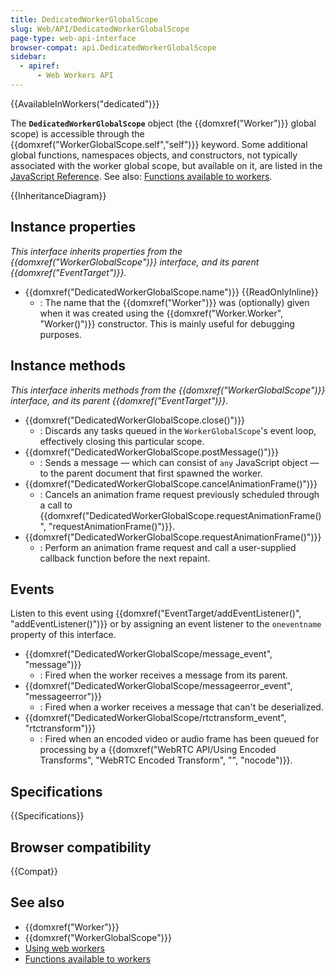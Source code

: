 ```yaml
---
title: DedicatedWorkerGlobalScope
slug: Web/API/DedicatedWorkerGlobalScope
page-type: web-api-interface
browser-compat: api.DedicatedWorkerGlobalScope
sidebar:
  - apiref:
      - Web Workers API
---
```


{{AvailableInWorkers("dedicated")}}

The **`DedicatedWorkerGlobalScope`** object (the {{domxref("Worker")}} global scope) is accessible through the {{domxref("WorkerGlobalScope.self","self")}} keyword. Some additional global functions, namespaces objects, and constructors, not typically associated with the worker global scope, but available on it, are listed in the [JavaScript Reference](/en-US/docs/Web/JavaScript/Reference). See also: [Functions available to workers](/en-US/docs/Web/API/Web_Workers_API/Functions_and_classes_available_to_workers).

{{InheritanceDiagram}}

## Instance properties

_This interface inherits properties from the {{domxref("WorkerGlobalScope")}} interface, and its parent {{domxref("EventTarget")}}._

- {{domxref("DedicatedWorkerGlobalScope.name")}} {{ReadOnlyInline}}
  - : The name that the {{domxref("Worker")}} was (optionally) given when it was created using the {{domxref("Worker.Worker", "Worker()")}} constructor. This is mainly useful for debugging purposes.

## Instance methods

_This interface inherits methods from the {{domxref("WorkerGlobalScope")}} interface, and its parent {{domxref("EventTarget")}}._

- {{domxref("DedicatedWorkerGlobalScope.close()")}}
  - : Discards any tasks queued in the `WorkerGlobalScope`'s event loop, effectively closing this particular scope.
- {{domxref("DedicatedWorkerGlobalScope.postMessage()")}}
  - : Sends a message — which can consist of `any` JavaScript object — to the parent document that first spawned the worker.
- {{domxref("DedicatedWorkerGlobalScope.cancelAnimationFrame()")}}
  - : Cancels an animation frame request previously scheduled through a call to {{domxref("DedicatedWorkerGlobalScope.requestAnimationFrame()", "requestAnimationFrame()")}}.
- {{domxref("DedicatedWorkerGlobalScope.requestAnimationFrame()")}}
  - : Perform an animation frame request and call a user-supplied callback function before the next repaint.

## Events

Listen to this event using {{domxref("EventTarget/addEventListener()", "addEventListener()")}} or by assigning an event listener to the `oneventname` property of this interface.

- {{domxref("DedicatedWorkerGlobalScope/message_event", "message")}}
  - : Fired when the worker receives a message from its parent.
- {{domxref("DedicatedWorkerGlobalScope/messageerror_event", "messageerror")}}
  - : Fired when a worker receives a message that can't be deserialized.
- {{domxref("DedicatedWorkerGlobalScope/rtctransform_event", "rtctransform")}}
  - : Fired when an encoded video or audio frame has been queued for processing by a {{domxref("WebRTC API/Using Encoded Transforms", "WebRTC Encoded Transform", "", "nocode")}}.

## Specifications

{{Specifications}}

## Browser compatibility

{{Compat}}

## See also

- {{domxref("Worker")}}
- {{domxref("WorkerGlobalScope")}}
- [Using web workers](/en-US/docs/Web/API/Web_Workers_API/Using_web_workers)
- [Functions available to workers](/en-US/docs/Web/API/Web_Workers_API/Functions_and_classes_available_to_workers)

